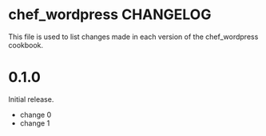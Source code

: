 # chef_wordpress CHANGELOG

This file is used to list changes made in each version of the chef_wordpress cookbook.

# 0.1.0

Initial release.

- change 0
- change 1

